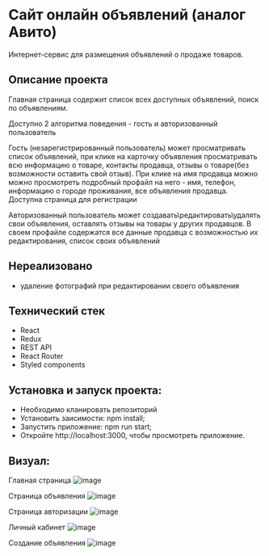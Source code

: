 # Сайт онлайн объявлений (аналог Авито)

Интернет-сервис для размещения объявлений о продаже товаров.


## Описание проекта

Главная страница содержит список всех доступных объявлений, поиск по объявлениям.

Доступно 2 алгоритма поведения - гость и авторизованный пользователь

Гость (незарегистрированный пользователь) может просматривать список объявлений, при клике на карточку объявления  просматривать всю информацию о товаре, контакты продавца, отзывы о товаре(без возможности оставить свой отзыв).
При клике на имя продавца можно можно просмотреть подробный профайл на него - имя, телефон, информацию о городе проживания, все объявления продавца.
Доступна страница для регистрации

Авторизованный пользователь может создавать\редактировать\удалять свои объявления, оставлять отзывы на товары у других продавцов.
В своем профайле содержатся все данные продавца с возможностью  их редактирования, список своих объявлений

## Нереализовано
+ удаление фотографий при редактировании своего объявления

## Технический стек
+ React
+ Redux
+ REST API
+ React Router
+ Styled components

## Установка и запуск проекта:
+ Необходимо кланировать репозиторий
+ Установить заисимости: npm install;
+ Запустить приложение: npm run start; 
+ Откройте http://localhost:3000, чтобы просмотреть приложение.

## Визуал:
Главная страница
![image](https://github.com/tanya-bulaeva/avito2/assets/131000104/6ab05ec7-ab7e-44c4-8769-5b32140f0828)

Страница объявления
![image](https://github.com/tanya-bulaeva/avito2/assets/131000104/46072f96-d8c2-455a-85d9-570a51ad7450)

Страница авторизации
![image](https://github.com/tanya-bulaeva/avito2/assets/131000104/8a5f00c2-4302-4a19-acd7-9def917d91e2)

Личный кабинет
![image](https://github.com/tanya-bulaeva/avito2/assets/131000104/c102a210-8ef0-464b-b786-96b0e92b3cf4)

Создание объявления
![image](https://github.com/tanya-bulaeva/avito2/assets/131000104/985e2cdc-527c-4c17-8042-8be08c4d6722)



